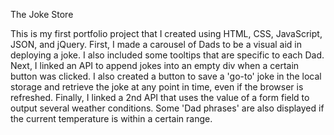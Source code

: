 The Joke Store

This is my first portfolio project that I created using HTML, CSS, JavaScript,
JSON, and jQuery. First, I made a carousel of Dads to be a visual aid in deploying a
joke. I also included some tooltips that are specific to each Dad. Next, I linked
an API to append jokes into an empty div when a certain button was clicked. I also
created a button to save a 'go-to' joke in the local storage
and retrieve the joke at any point in time, even if the browser is refreshed.
Finally, I linked a 2nd API that uses the value of a form field to output several
weather conditions. Some 'Dad phrases' are also displayed if the current temperature is
within a certain range. 
